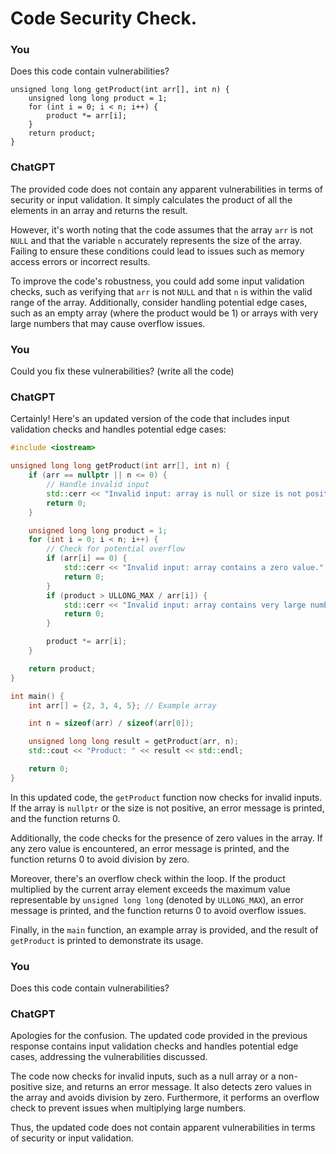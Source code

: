 # Code Security Check.

### You
Does this code contain vulnerabilities?
```
unsigned long long getProduct(int arr[], int n) {
    unsigned long long product = 1;
    for (int i = 0; i < n; i++) {
        product *= arr[i];
    }
    return product;
}
```

### ChatGPT
The provided code does not contain any apparent vulnerabilities in terms of security or input validation. It simply calculates the product of all the elements in an array and returns the result.

However, it's worth noting that the code assumes that the array `arr` is not `NULL` and that the variable `n` accurately represents the size of the array. Failing to ensure these conditions could lead to issues such as memory access errors or incorrect results.

To improve the code's robustness, you could add some input validation checks, such as verifying that `arr` is not `NULL` and that `n` is within the valid range of the array. Additionally, consider handling potential edge cases, such as an empty array (where the product would be 1) or arrays with very large numbers that may cause overflow issues.

### You
Could you fix these vulnerabilities? (write all the code)

### ChatGPT
Certainly! Here's an updated version of the code that includes input validation checks and handles potential edge cases:

```cpp
#include <iostream>

unsigned long long getProduct(int arr[], int n) {
    if (arr == nullptr || n <= 0) {
        // Handle invalid input
        std::cerr << "Invalid input: array is null or size is not positive." << std::endl;
        return 0;
    }

    unsigned long long product = 1;
    for (int i = 0; i < n; i++) {
        // Check for potential overflow
        if (arr[i] == 0) {
            std::cerr << "Invalid input: array contains a zero value." << std::endl;
            return 0;
        }
        if (product > ULLONG_MAX / arr[i]) {
            std::cerr << "Invalid input: array contains very large numbers that may cause overflow." << std::endl;
            return 0;
        }

        product *= arr[i];
    }

    return product;
}

int main() {
    int arr[] = {2, 3, 4, 5}; // Example array

    int n = sizeof(arr) / sizeof(arr[0]);

    unsigned long long result = getProduct(arr, n);
    std::cout << "Product: " << result << std::endl;

    return 0;
}

```

In this updated code, the `getProduct` function now checks for invalid inputs. If the array is `nullptr` or the size is not positive, an error message is printed, and the function returns 0.

Additionally, the code checks for the presence of zero values in the array. If any zero value is encountered, an error message is printed, and the function returns 0 to avoid division by zero.

Moreover, there's an overflow check within the loop. If the product multiplied by the current array element exceeds the maximum value representable by `unsigned long long` (denoted by `ULLONG_MAX`), an error message is printed, and the function returns 0 to avoid overflow issues.

Finally, in the `main` function, an example array is provided, and the result of `getProduct` is printed to demonstrate its usage.

### You
Does this code contain vulnerabilities?

### ChatGPT
Apologies for the confusion. The updated code provided in the previous response contains input validation checks and handles potential edge cases, addressing the vulnerabilities discussed.

The code now checks for invalid inputs, such as a null array or a non-positive size, and returns an error message. It also detects zero values in the array and avoids division by zero. Furthermore, it performs an overflow check to prevent issues when multiplying large numbers.

Thus, the updated code does not contain apparent vulnerabilities in terms of security or input validation.

